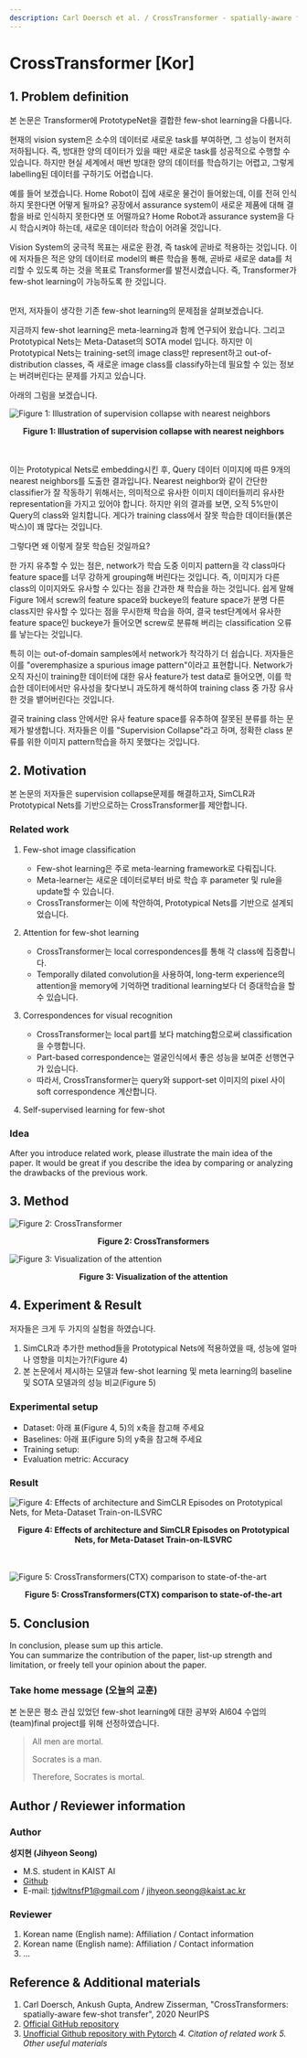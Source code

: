 ```yaml
---
description: Carl Doersch et al. / CrossTransformer - spatially-aware few-shot transfer / NeurIPS 2020
---
```


# CrossTransformer \[Kor\]

##  1. Problem definition

본 논문은 Transformer에 PrototypeNet을 결합한 few-shot learning을 다룹니다.

현재의 vision system은 소수의 데이터로 새로운 task를 부여하면, 그 성능이 현저히 저하됩니다. 
즉, 방대한 양의 데이터가 있을 때만 새로운 task를 성공적으로 수행할 수 있습니다. 
하지만 현실 세계에서 매번 방대한 양의 데이터를 학습하기는 어렵고, 그렇게 labelling된 데이터를 구하기도 어렵습니다.

예를 들어 보겠습니다.
Home Robot이 집에 새로운 물건이 들어왔는데, 이를 전혀 인식하지 못한다면 어떻게 될까요?
공장에서 assurance system이 새로운 제품에 대해 결함을 바로 인식하지 못한다면 또 어떨까요?
Home Robot과 assurance system을 다시 학습시켜야 하는데, 새로운 데이터라 학습이 어려울 것입니다. 

Vision System의 궁극적 목표는 새로운 환경, 즉 task에 곧바로 적용하는 것입니다. 
이에 저자들은 적은 양의 데이터로 model의 빠른 학습을 통해, 곧바로 새로운 data를 처리할 수 있도록 하는 것을 목표로 Transformer를 발전시켰습니다. 
즉, Transformer가 few-shot learning이 가능하도록 한 것입니다.
<br></br>

먼저, 저자들이 생각한 기존 few-shot learning의 문제점을 살펴보겠습니다. 

지금까지 few-shot learning은 meta-learning과 함께 연구되어 왔습니다. 
그리고 Prototypical Nets는 Meta-Dataset의 SOTA model 입니다. 
하지만 이 Prototypical Nets는 training-set의 image class만 represent하고 out-of-distribution classes, 즉 새로운 image class를 classify하는데 필요할 수 있는 정보는 버려버린다는 문제를 가지고 있습니다. 

아래의 그림을 보겠습니다.

![Figure 1: Illustration of supervision collapse with nearest neighbors](../../.gitbook/assets/2022spring/20/Fig1.png)

<div align="center"><b>Figure 1: Illustration of supervision collapse with nearest neighbors</b></div>
<br></br>

이는 Prototypical Nets로 embedding시킨 후, Query 데이터 이미지에 따른 9개의 nearest neighbors를 도출한 결과입니다.
Nearest neighbor와 같이 간단한 classifier가 잘 작동하기 위해서는, 의미적으로 유사한 이미지 데이터들끼리 유사한 representation을 가지고 있어야 합니다.
하지만 위의 결과를 보면, 오직 5%만이 Query의 class와 일치합니다. 
게다가 training class에서 잘못 학습한 데이터들(붉은 박스)이 꽤 많다는 것입니다.

그렇다면 왜 이렇게 잘못 학습된 것일까요?

한 가지 유추할 수 있는 점은, network가 학습 도중 이미지 pattern을 각 class마다 feature space를 너무 강하게 grouping해 버린다는 것입니다. 
즉, 이미지가 다른 class의 이미지와도 유사할 수 있다는 점을 간과한 채 학습을 하는 것입니다. 
쉽게 말해 Figure 1에서 screw의 feature space와 buckeye의 feature space가 분명 다른 class지만 유사할 수 있다는 점을 무시한채 학습을 하여, 결국 test단계에서 유사한 feature space인 buckeye가 들어오면 screw로 분류해 버리는 classification 오류를 낳는다는 것입니다. 

특히 이는 out-of-domain samples에서 network가 착각하기 더 쉽습니다.
저자들은 이를 "overemphasize a spurious image pattern"이라고 표현합니다. 
Network가 오직 자신이 training한 데이터에 대한 유사 feature가 test data로 들어오면, 이를 학습한 데이터에서만 유사성을 찾다보니 과도하게 해석하여 training class 중 가장 유사한 것을 뱉어버린다는 것입니다.

결국 training class 안에서만 유사 feature space를 유추하여 잘못된 분류를 하는 문제가 발생합니다.
저자들은 이를 "Supervision Collapse"라고 하며, 정확한 class 분류를 위한 이미지 pattern학습을 하지 못했다는 것입니다.

## 2. Motivation

본 논문의 저자들은 supervision collapse문제를 해결하고자, SimCLR과 Prototypical Nets를 기반으로하는 CrossTransformer를 제안합니다. 

### Related work

1. Few-shot image classification
    - Few-shot learning은 주로 meta-learning framework로 다뤄집니다. 
    - Meta-learner는 새로운 데이터로부터 바로 학습 후 parameter 및 rule을 update할 수 있습니다. 
    - CrossTransformer는 이에 착안하여, Prototypical Nets를 기반으로 설계되었습니다.

2. Attention for few-shot learning
    - CrossTransformer는 local correspondences를 통해 각 class에 집중합니다.
    - Temporally dilated convolution을 사용하여, long-term experience의 attention을 memory에 기억하면 traditional learning보다 더 증대학습을 할 수 있습니다.

3. Correspondences for visual recognition
    - CrossTransformer는 local part를 보다 matching함으로써 classification을 수행합니다.
    - Part-based correspondence는 얼굴인식에서 좋은 성능을 보여준 선행연구가 있습니다.
    - 따라서, CrossTransformer는 query와 support-set 이미지의 pixel 사이 soft correspondence 계산합니다. 

4. Self-supervised learning for few-shot

### Idea

After you introduce related work, please illustrate the main idea of the paper. It would be great if you describe the idea by comparing or analyzing the drawbacks of the previous work.

## 3. Method

![Figure 2: CrossTransformer](../../.gitbook/assets/2022spring/20/Fig2.png)
<div align="center"><b>Figure 2: CrossTransformers</b></div>

![Figure 3: Visualization of the attention](../../.gitbook/assets/2022spring/20/Fig3.png)
<div align="center"><b>Figure 3: Visualization of the attention</b></div>

## 4. Experiment & Result

저자들은 크게 두 가지의 실험을 하였습니다.

1. SimCLR과 추가한 method들을 Prototypical Nets에 적용하였을 때, 성능에 얼마나 영향을 미치는가?(Figure 4)
2. 본 논문에서 제시하는 모델과 few-shot learning 및 meta learning의 baseline 및 SOTA 모델과의 성능 비교(Figure 5)

### Experimental setup

* Dataset: 아래 표(Figure 4, 5)의 x축을 참고해 주세요
* Baselines: 아래 표(Figure 5)의 y축을 참고해 주세요
* Training setup: 
* Evaluation metric: Accuracy

### Result

![Figure 4: Effects of architecture and SimCLR Episodes on Prototypical Nets, for Meta-Dataset Train-on-ILSVRC](../../.gitbook/assets/2022spring/20/Fig4.png)
<div align="center"><b>Figure 4: Effects of architecture and SimCLR Episodes on Prototypical Nets, for Meta-Dataset Train-on-ILSVRC</b></div>

<br></br>
![Figure 5: CrossTransformers(CTX) comparison to state-of-the-art](../../.gitbook/assets/2022spring/20/Fig5.png)
<div align="center"><b>Figure 5: CrossTransformers(CTX) comparison to state-of-the-art</b></div>

## 5. Conclusion

In conclusion, please sum up this article.  
You can summarize the contribution of the paper, list-up strength and limitation, or freely tell your opinion about the paper.

### Take home message \(오늘의 교훈\)

본 논문은 평소 관심 있었던 few-shot learning에 대한 공부와 AI604 수업의 (team)final project를 위해 선정하였습니다.

> All men are mortal.
>
> Socrates is a man.
>
> Therefore, Socrates is mortal.

## Author / Reviewer information

### Author

**성지현 \(Jihyeon Seong\)** 

* M.S. student in KAIST AI
* [Github](https://github.com/monouns)
* E-mail: tjdwltnsfP1@gmail.com / jihyeon.seong@kaist.ac.kr

### Reviewer

1. Korean name \(English name\): Affiliation / Contact information
2. Korean name \(English name\): Affiliation / Contact information
3. ...

## Reference & Additional materials

1. Carl Doersch, Ankush Gupta, Andrew Zisserman, "CrossTransformers: spatially-aware few-shot transfer", 2020 NeurIPS
2. [Official GitHub repository](https://github.com/google-research/meta-dataset)
3. [Unofficial Github repository with Pytorch](https://github.com/lucidrains/cross-transformers-pytorch)
*4. Citation of related work*
*5. Other useful materials*

